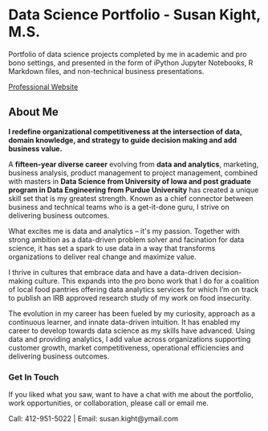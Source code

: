 # Data Science Portfolio - Susan Kight, M.S.

<p>Portfolio of data science projects completed by me in academic and pro bono settings, and presented in the form of iPython Jupyter Notebooks, R Markdown files, and non-technical business presentations.</p>

<p><a href="https://kight-susan.github.io/">Professional Website</a></p>

<h2>About Me</h2>
<p><strong>I redefine organizational competitiveness at the intersection of data, domain knowledge, and strategy to guide decision making and add business value.</strong></p>
<p>A <strong>fifteen-year diverse career</strong> evolving from <strong>data and analytics</strong>, marketing, business analysis, product management to project management, combined with masters in <strong>Data Science from University of Iowa and post graduate program in Data Engineering from Purdue University</strong> has created a unique skill set that is my greatest strength. Known as a chief connector between business and technical teams who is a get-it-done guru, I strive on delivering business outcomes.</p>

<p>What excites me is data and analytics – it's my passion. Together with strong ambition as a data-driven problem solver and facination for data science, it has set a spark to use data in a way that transforms organizations to deliver real change and maximize value.</p>

<p>I thrive in cultures that embrace data and have a data-driven decision-making culture. This expands into the pro bono work that I do for a coalition of local food pantries offering data analytics services for which I’m on track to publish an IRB approved research study of my work on food insecurity.</p>

<p>The evolution in my career has been fueled by my curiosity, approach as a continuous learner, and innate data-driven intuition. It has enabled my career to develop towards data science as my skills have advanced. Using data and providing analytics, I add value across organizations supporting customer growth, market competitiveness, operational efficiencies and delivering business outcomes.</p>


<h3>Get In Touch</h3>
<p>If you liked what you saw, want to have a chat with me about the portfolio, work opportunities, or collaboration, please call or email me.</p>
<p>Call: 412-951-5022  |  Email: susan.kight@ymail.com</p>
